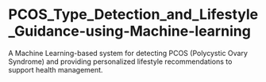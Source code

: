 # PCOS_Type_Detection_and_Lifestyle_Guidance-using-Machine-learning
A Machine Learning-based system for detecting PCOS (Polycystic Ovary Syndrome) and providing personalized lifestyle recommendations to support health management.
